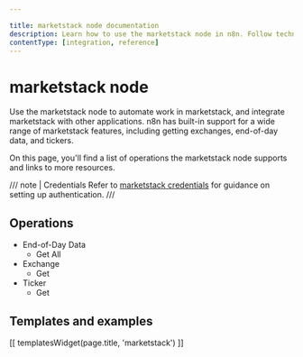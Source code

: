 ```yaml
---

title: marketstack node documentation
description: Learn how to use the marketstack node in n8n. Follow technical documentation to integrate marketstack node into your workflows.
contentType: [integration, reference]
---
```

<!-- marketstack is not a typo. The brand name is all lowercase, so we match it -->
# marketstack node

Use the marketstack node to automate work in marketstack, and integrate marketstack with other applications. n8n has built-in support for a wide range of marketstack features, including getting exchanges, end-of-day data, and tickers. 

On this page, you'll find a list of operations the marketstack node supports and links to more resources.

/// note | Credentials
Refer to [marketstack credentials](/integrations/builtin/credentials/marketstack.md) for guidance on setting up authentication. 
///

## Operations

* End-of-Day Data
    * Get All
* Exchange
    * Get
* Ticker
    * Get

## Templates and examples

<!-- see https://www.notion.so/n8n/Pull-in-templates-for-the-integrations-pages-37c716837b804d30a33b47475f6e3780 -->
[[ templatesWidget(page.title, 'marketstack') ]]
